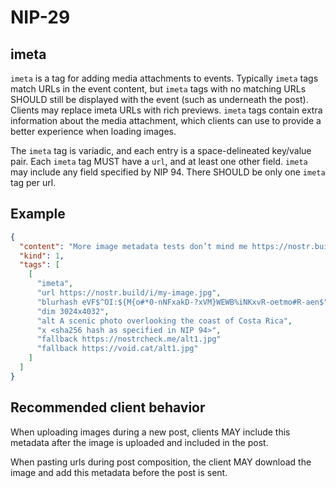 NIP-29
======

imeta
-----

`imeta` is a tag for adding media attachments to events. Typically `imeta` tags match URLs in the event content, but `imeta` tags with no matching URLs SHOULD still be displayed with the event (such as underneath the post). Clients may replace imeta URLs with rich previews. `imeta` tags contain extra information about the media attachment, which
clients can use to provide a better experience when loading images.

The `imeta` tag is variadic, and each entry is a space-delineated key/value pair.
Each `imeta` tag MUST have a `url`, and at least one other field. `imeta` may include
any field specified by NIP 94. There SHOULD be only one `imeta` tag per url.

## Example

```json
{
  "content": "More image metadata tests don’t mind me https://nostr.build/i/my-image.jpg",
  "kind": 1,
  "tags": [
    [
      "imeta",
      "url https://nostr.build/i/my-image.jpg",
      "blurhash eVF$^OI:${M{o#*0-nNFxakD-?xVM}WEWB%iNKxvR-oetmo#R-aen$",
      "dim 3024x4032",
      "alt A scenic photo overlooking the coast of Costa Rica",
      "x <sha256 hash as specified in NIP 94>",
      "fallback https://nostrcheck.me/alt1.jpg"
      "fallback https://void.cat/alt1.jpg"
    ]
  ]
}
```

## Recommended client behavior

When uploading images during a new post, clients MAY include this metadata
after the image is uploaded and included in the post.

When pasting urls during post composition, the client MAY download the image
and add this metadata before the post is sent.
